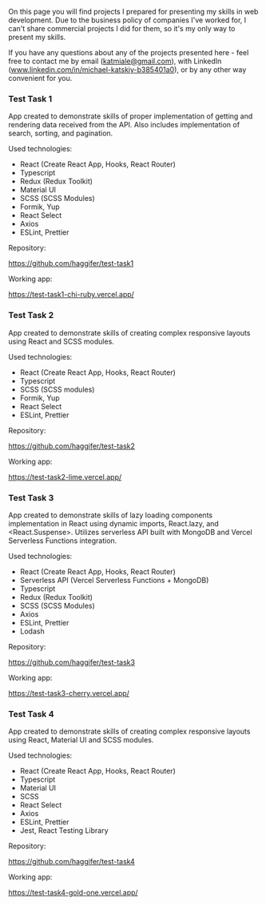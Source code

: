 On this page you will find projects I prepared for presenting my skills in web development. Due to the business policy of companies I've worked for, I can't share commercial projects I did for them, so it's my only way to present my skills.

If you have any questions about any of the projects presented here - feel free to contact me by email (katmiale@gmail.com), with LinkedIn (www.linkedin.com/in/michael-katskiy-b385401a0), or by any other way convenient for you.

### Test Task 1

App created to demonstrate skills of proper implementation of getting and rendering data received from the API. Also
includes implementation of search, sorting, and pagination.

Used technologies:
- React (Create React App, Hooks, React Router)
- Typescript
- Redux (Redux Toolkit)
- Material UI
- SCSS (SCSS Modules)
- Formik, Yup
- React Select
- Axios
- ESLint, Prettier

Repository:

https://github.com/haggifer/test-task1

Working app:

https://test-task1-chi-ruby.vercel.app/

### Test Task 2

App created to demonstrate skills of creating complex responsive layouts using React and SCSS modules.

Used technologies:
- React (Create React App, Hooks, React Router)
- Typescript
- SCSS (SCSS modules)
- Formik, Yup
- React Select
- ESLint, Prettier

Repository:

https://github.com/haggifer/test-task2

Working app:

https://test-task2-lime.vercel.app/

### Test Task 3

App created to demonstrate skills of lazy loading components implementation in React using dynamic imports, React.lazy, and <React.Suspense>. Utilizes serverless API built with MongoDB and Vercel Serverless Functions integration.

Used technologies:
- React (Create React App, Hooks, React Router)
- Serverless API (Vercel Serverless Functions + MongoDB)
- Typescript
- Redux (Redux Toolkit)
- SCSS (SCSS Modules)
- Axios
- ESLint, Prettier
- Lodash

Repository:

https://github.com/haggifer/test-task3

Working app:

https://test-task3-cherry.vercel.app/

### Test Task 4

App created to demonstrate skills of creating complex responsive layouts using React, Material UI and SCSS modules.

Used technologies:
- React (Create React App, Hooks, React Router)
- Typescript
- Material UI
- SCSS
- React Select
- Axios
- ESLint, Prettier
- Jest, React Testing Library

Repository:

https://github.com/haggifer/test-task4

Working app:

https://test-task4-gold-one.vercel.app/